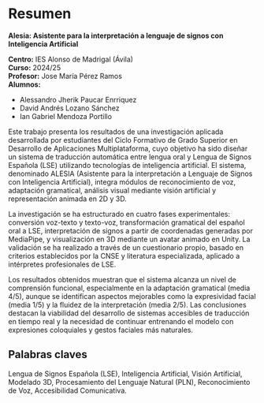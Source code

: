 # Resumen

**Alesia: Asistente para la interpretación a lenguaje de signos con Inteligencia Artificial**

**Centro:** IES Alonso de Madrigal (Ávila)  
**Curso:** 2024/25   
**Profesor:** Jose María Pérez Ramos   
**Alumnos:**

* Alessandro Jherik Paucar Enrriquez
* David Andrés Lozano Sánchez
* Ian Gabriel Mendoza Portillo

Este trabajo presenta los resultados de una investigación aplicada desarrollada por estudiantes del Ciclo Formativo de
Grado Superior en Desarrollo de Aplicaciones Multiplataforma, cuyo objetivo ha sido diseñar un sistema de traducción
automática entre lengua oral y Lengua de Signos Española (LSE) utilizando tecnologías de inteligencia artificial. El
sistema, denominado ALESIA (Asistente para la interpretación a Lenguaje de Signos con Inteligencia Artificial), integra
módulos de reconocimiento de voz, adaptación gramatical, análisis visual mediante visión artificial y representación
animada en 2D y 3D.

La investigación se ha estructurado en cuatro fases experimentales: conversión voz-texto y texto-voz, transformación
gramatical del español oral a LSE, interpretación de signos a partir de coordenadas generadas por MediaPipe, y
visualización en 3D mediante un avatar animado en Unity. La validación se ha realizado a través de un cuestionario
propio, basado en criterios establecidos por la CNSE y literatura especializada, aplicado a intérpretes profesionales de
LSE.

Los resultados obtenidos muestran que el sistema alcanza un nivel de comprensión funcional, especialmente en la
adaptación gramatical (media 4/5), aunque se identifican aspectos mejorables como la expresividad facial (media 1/5) y
la fluidez de la interpretación (media 2/5). Las conclusiones destacan la viabilidad del desarrollo de sistemas
accesibles de traducción en tiempo real y la necesidad de continuar entrenando el modelo con expresiones coloquiales y
gestos faciales más naturales.

## Palabras claves

Lengua de Signos Española (LSE), Inteligencia Artificial, Visión Artificial, Modelado 3D, Procesamiento del Lenguaje
Natural (PLN), Reconocimiento de Voz, Accesibilidad Comunicativa.